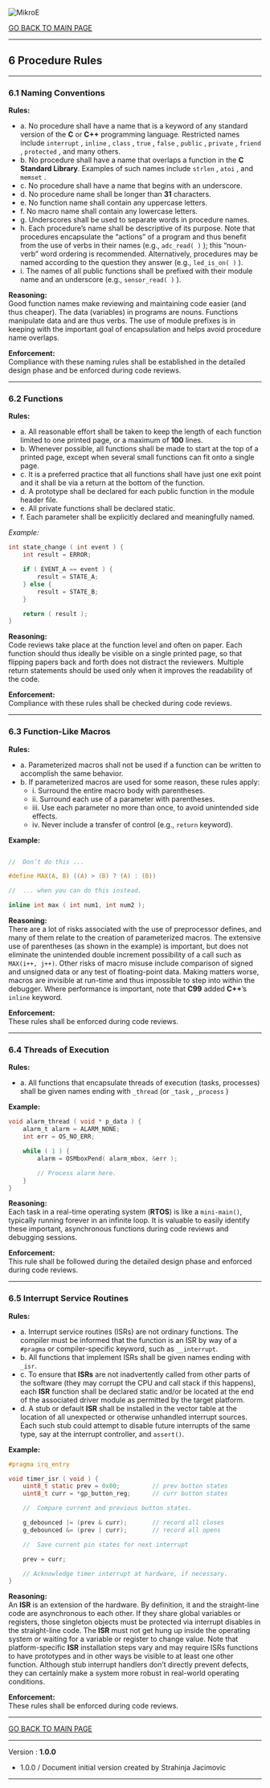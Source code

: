 ![MikroE](http://www.mikroe.com/img/designs/beta/logo_small.png)

[GO BACK TO MAIN PAGE](../README.md)

---
## 6 Procedure Rules

---
### 6.1 Naming Conventions

**Rules:**
- a. No procedure shall have a name that is a keyword of any standard version of the **C** or **C++** programming language. Restricted names include ```interrupt``` , ```inline``` , ```class``` , ```true``` , ```false``` , ```public``` , ```private``` , ```friend``` , ```protected``` , and many others.
- b. No procedure shall have a name that overlaps a function in the **C Standard Library**. Examples of such names include ```strlen``` , ```atoi``` , and ```memset``` .
- c. No procedure shall have a name that begins with an underscore.
- d. No procedure name shall be longer than **31** characters.
- e. No function name shall contain any uppercase letters.
- f. No macro name shall contain any lowercase letters.
- g. Underscores shall be used to separate words in procedure names.
- h. Each procedure’s name shall be descriptive of its purpose. Note that procedures encapsulate the “actions” of a program and thus benefit from the use of verbs in their names (e.g., ```adc_read( )``` ); this “noun-verb” word ordering is recommended. Alternatively, procedures may be named according to the question they answer (e.g., ```led_is_on( )``` ).
- i. The names of all public functions shall be prefixed with their module name and an underscore (e.g., ```sensor_read( )``` ).

**Reasoning:**<br /> Good function names make reviewing and maintaining code easier (and thus cheaper). The data (variables) in programs are nouns. Functions manipulate data and are thus verbs. The use of module prefixes is in keeping with the important goal of encapsulation and helps avoid procedure name overlaps.

**Enforcement:**<br /> Compliance with these naming rules shall be established in the detailed design phase and be enforced during code reviews.

---
### 6.2 Functions

**Rules:**
- a. All reasonable effort shall be taken to keep the length of each function limited to one printed page, or a maximum of **100** lines.
- b. Whenever possible, all functions shall be made to start at the top of a printed page, except when several small functions can fit onto a single page.
- c. It is a preferred practice that all functions shall have just one exit point and it shall be via a return at the bottom of the function.
- d. A prototype shall be declared for each public function in the module header file.
- e. All private functions shall be declared static.
- f. Each parameter shall be explicitly declared and meaningfully named.

*Example:*
```.c
int state_change ( int event ) {
    int result = ERROR;

    if ( EVENT_A == event ) {
        result = STATE_A;
    } else {
        result = STATE_B;
    }

    return ( result );
}
```

**Reasoning:**<br /> Code reviews take place at the function level and often on paper. Each function should thus ideally be visible on a single printed page, so that flipping papers back and forth does not distract the reviewers. Multiple return statements should be used only when it improves the readability of the code.

**Enforcement:**<br /> Compliance with these rules shall be checked during code reviews.

---
### 6.3 Function-Like Macros

**Rules:**
- a. Parameterized macros shall not be used if a function can be written to accomplish the same behavior.
- b. If parameterized macros are used for some reason, these rules apply:
  + i. Surround the entire macro body with parentheses.
  + ii. Surround each use of a parameter with parentheses.
  + iii. Use each parameter no more than once, to avoid unintended side effects.
  + iv. Never include a transfer of control (e.g., ```return``` keyword).

**Example:**

```.c

//  Don’t do this ...

#define MAX(A, B) ((A) > (B) ? (A) : (B))

//  ... when you can do this instead.

inline int max ( int num1, int num2 );
```

**Reasoning:**<br /> There are a lot of risks associated with the use of preprocessor defines, and many of them relate to the creation of parameterized macros. The extensive use of parentheses (as shown in the example) is important, but does not eliminate the unintended double increment possibility of a call such as ```MAX(i++, j++)```. Other risks of macro misuse include comparison of signed and unsigned data or any test of floating-point data. Making matters worse, macros are invisible at run-time and thus impossible to step into within the debugger. Where performance is important, note that **C99** added **C++**’s ```inline``` keyword.

**Enforcement:**<br /> These rules shall be enforced during code reviews.

---
### 6.4 Threads of Execution

**Rules:**
- a. All functions that encapsulate threads of execution (tasks, processes) shall be given names ending with ```_thread``` (or ```_task``` , ```_process``` )

**Example:**

```.c
void alarm_thread ( void * p_data ) {
    alarm_t alarm = ALARM_NONE;
    int err = OS_NO_ERR;

    while ( 1 ) {
        alarm = OSMboxPend( alarm_mbox, &err );

        // Process alarm here.
    }
}
```

**Reasoning:**<br /> Each task in a real-time operating system (**RTOS**) is like a ```mini-main()```, typically running forever in an infinite loop. It is valuable to easily identify these important, asynchronous functions during code reviews and debugging sessions.

**Enforcement:**<br /> This rule shall be followed during the detailed design phase and enforced during code reviews.

---
### 6.5 Interrupt Service Routines

**Rules:**
- a. Interrupt service routines (ISRs) are not ordinary functions. The compiler must be informed that the function is an ISR by way of a ```#pragma``` or compiler-specific keyword, such as ```__interrupt```.
- b. All functions that implement ISRs shall be given names ending with ```_isr```.
- c. To ensure that **ISRs** are not inadvertently called from other parts of the software (they may corrupt the CPU and call stack if this happens), each **ISR** function shall be declared static and/or be located at the end of the associated driver module as permitted by the target platform.
- d. A stub or default **ISR** shall be installed in the vector table at the location of all unexpected or otherwise unhandled interrupt sources. Each such stub could attempt to disable future interrupts of the same type, say at the interrupt controller, and ```assert()```.


**Example:**

```.c
#pragma irq_entry

void timer_isr ( void ) {
    uint8_t static prev = 0x00;         // prev button states
    uint8_t curr = *gp_button_reg;      // curr button states

    //  Compare current and previous button states.

    g_debounced |= (prev & curr);       // record all closes
    g_debounced &= (prev | curr);       // record all opens

    //  Save current pin states for next interrupt

    prev = curr;

    // Acknowledge timer interrupt at hardware, if necessary.
}
```

**Reasoning:**<br /> An **ISR** is an extension of the hardware. By definition, it and the straight-line code are asynchronous to each other. If they share global variables or registers, those singleton objects must be protected via interrupt disables in the straight-line code. The **ISR** must not get hung up inside the operating system or waiting for a variable or register to change value. Note that platform-specific **ISR** installation steps vary and may require ISRs functions to have prototypes and in other ways be visible to at least one other function. Although stub interrupt handlers don’t directly prevent defects, they can certainly make a system more robust in real-world operating conditions.

**Enforcement:**<br /> These rules shall be enforced during code reviews.

---

[GO BACK TO MAIN PAGE](../README.md)

---

Version : **1.0.0**

- 1.0.0 / Document initial version created by Strahinja Jacimovic

---
